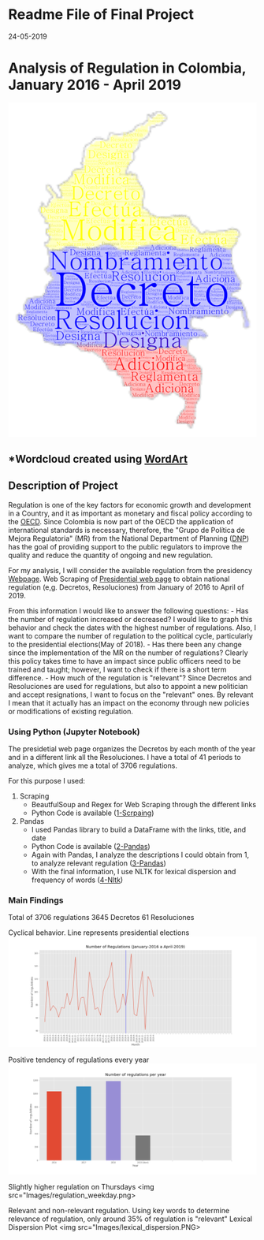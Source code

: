 # Readme File of Final Project 
24-05-2019

# Analysis of Regulation in Colombia, January 2016 - April 2019

<img src="Images/Regulation_words.png">

*Wordcloud created using [WordArt](https://wordart.com/)
---

## Description of Project

Regulation is one of the key factors for economic growth and development in a Country, and it as important as monetary and fiscal policy according to the [OECD](https://www.oecd.org/publications/oecd-regulatory-policy-outlook-2015-9789264238770-en.htm). 
Since Colombia is now part of the OECD the application of international standards is necessary, therefore, the "Grupo de Política de Mejora Regulatoria" (MR) from the National Department of Planning ([DNP](https://www.dnp.gov.co/programas/Mejora%20Regulatoria/Paginas/Mejora-Regulatoria.aspx)) has the goal of providing support to the public regulators to improve the quality and reduce the quantity of ongoing and new regulation.

For my analysis, I will consider the available regulation from the presidency [Webpage](https://dapre.presidencia.gov.co/normativa). 
Web Scraping of [Presidential web page](https://dapre.presidencia.gov.co/normativa) to obtain national regulation (e,g. Decretos, Resoluciones) from January of 2016 to April of 2019.

From this information I would like to answer the following questions:
    - Has the number of regulation increased or decreased? I would like to graph this behavior and check the dates with the highest number of regulations. Also, I want to compare the number of regulation to the political cycle, particularly to the presidential elections(May of 2018).
    - Has there been any change since the implementation of the MR on the number of regulations? Clearly this policy takes time to have an impact since public officers need to be trained and taught; however, I want to check if there is a short term difference.
    - How much of the regulation is "relevant"? Since Decretos and Resoluciones are used for regulations, but also to appoint a new politician and accept resignations, I want to focus on the "relevant" ones. By relevant I mean that it actually has an impact on the economy through new policies or modifications of existing regulation. 


### Using Python (Jupyter Notebook)
The presidetial web page organizes the Decretos by each month of the year and in a different link all the Resoluciones. 
I have a total of 41 periods to analyze, which gives me a total of 3706 regulations.

For this purpose I used:
1. Scraping
    - BeautfulSoup and Regex for Web Scraping through the different links 
    - Python Code is available ([1-Scrpaing](https://github.com/FranPacho/MCPP_francisco.monsalve/blob/master/Final/I-%20Web%20Scraping%20(Links%20presidencia).ipynb))
2. Pandas
    - I used Pandas library to build a DataFrame with the links, title, and date
    - Python Code is available ([2-Pandas](https://github.com/FranPacho/MCPP_francisco.monsalve/blob/master/Final/II.%20Regex%20y%20Pandas%20-%20An%C3%A1lisis%20Decretos.ipynb))
    - Again with Pandas, I analyze the descriptions I could obtain from 1,  to analyze relevant regulation ([3-Pandas](https://github.com/FranPacho/MCPP_francisco.monsalve/blob/master/Final/III.%20Pandas%20-%20An%C3%A1lisis%20del%20dataframe.ipynb))
    - With the final information, I use NLTK for lexical dispersion and frequency of words ([4-Nltk](https://github.com/FranPacho/MCPP_francisco.monsalve/blob/master/Final/IV%20-%20NLTK%20on%20Dataframe.ipynb))


### Main Findings

Total of 3706 regulations
3645 Decretos
61 Resoluciones

Cyclical behavior. Line represents presidential elections
<img src="Images/regulations_line.png">

Positive tendency of regulations every year
<img src="Images/regulations_year.png">

Slightly higher regulation on Thursdays
<img src="Images/regulation_weekday.png>

Relevant and non-relevant regulation. Using key words to determine relevance of regulation, only around 35% of regulation is "relevant"
Lexical Dispersion Plot
<img src="Images/lexical_dispersion.PNG>



